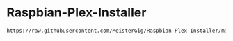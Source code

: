 # Raspbian-Plex-Installer

``` bash
https://raw.githubusercontent.com/MeisterGig/Raspbian-Plex-Installer/master/setup.sh | bash setup.sh
```
